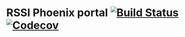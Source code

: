 # RSSI Phoenix portal [![Build Status](https://travis-ci.com/rssiweb/attendance.svg?branch=master)](https://travis-ci.com/rssiweb/attendance) [![Codecov](https://codecov.io/gh/rssiweb/attendance/branch/master/graph/badge.svg)](https://codecov.io/gh/rssiweb/attendance/branch/master)